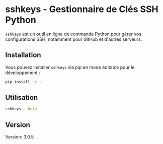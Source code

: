 # sshkeys - Gestionnaire de Clés SSH Python

`sshkeys` est un outil en ligne de commande Python pour gérer vos configurations SSH, notamment pour GitHub et d'autres serveurs.

## Installation

Vous pouvez installer `sshkeys` via pip en mode éditable pour le développement :

```bash
pip install -e .
```

## Utilisation

```bash
sshkeys --help
```

## Version

Version: 3.0.5